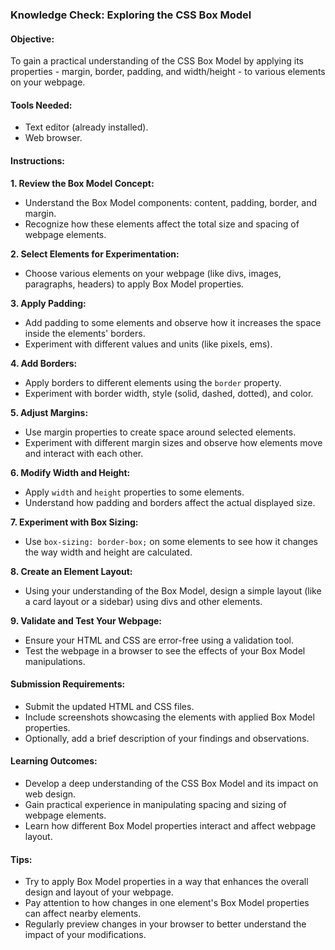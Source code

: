 ### Knowledge Check: Exploring the CSS Box Model

#### Objective:
To gain a practical understanding of the CSS Box Model by applying its properties - margin, border, padding, and width/height - to various elements on your webpage.

#### Tools Needed:
- Text editor (already installed).
- Web browser.

#### Instructions:

**1. Review the Box Model Concept:**
- Understand the Box Model components: content, padding, border, and margin.
- Recognize how these elements affect the total size and spacing of webpage elements.

**2. Select Elements for Experimentation:**
- Choose various elements on your webpage (like divs, images, paragraphs, headers) to apply Box Model properties.

**3. Apply Padding:**
- Add padding to some elements and observe how it increases the space inside the elements' borders.
- Experiment with different values and units (like pixels, ems).

**4. Add Borders:**
- Apply borders to different elements using the `border` property.
- Experiment with border width, style (solid, dashed, dotted), and color.

**5. Adjust Margins:**
- Use margin properties to create space around selected elements.
- Experiment with different margin sizes and observe how elements move and interact with each other.

**6. Modify Width and Height:**
- Apply `width` and `height` properties to some elements.
- Understand how padding and borders affect the actual displayed size.

**7. Experiment with Box Sizing:**
- Use `box-sizing: border-box;` on some elements to see how it changes the way width and height are calculated.

**8. Create an Element Layout:**
- Using your understanding of the Box Model, design a simple layout (like a card layout or a sidebar) using divs and other elements.

**9. Validate and Test Your Webpage:**
- Ensure your HTML and CSS are error-free using a validation tool.
- Test the webpage in a browser to see the effects of your Box Model manipulations.

#### Submission Requirements:
- Submit the updated HTML and CSS files.
- Include screenshots showcasing the elements with applied Box Model properties.
- Optionally, add a brief description of your findings and observations.

#### Learning Outcomes:
- Develop a deep understanding of the CSS Box Model and its impact on web design.
- Gain practical experience in manipulating spacing and sizing of webpage elements.
- Learn how different Box Model properties interact and affect webpage layout.

#### Tips:
- Try to apply Box Model properties in a way that enhances the overall design and layout of your webpage.
- Pay attention to how changes in one element's Box Model properties can affect nearby elements.
- Regularly preview changes in your browser to better understand the impact of your modifications.
